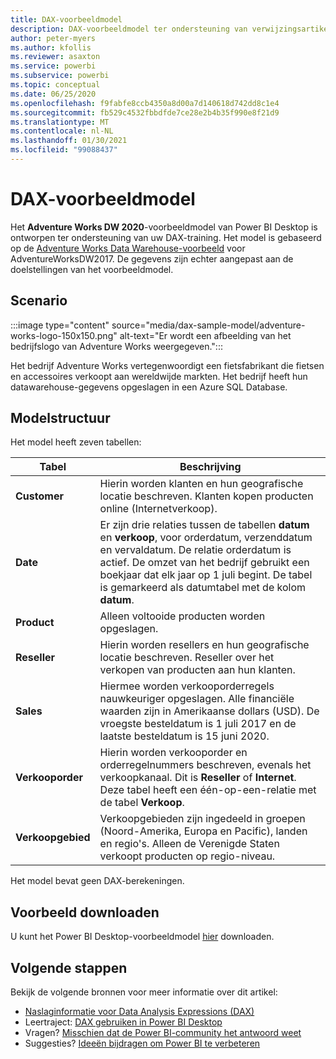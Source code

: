 ```yaml
---
title: DAX-voorbeeldmodel
description: DAX-voorbeeldmodel ter ondersteuning van verwijzingsartikelen.
author: peter-myers
ms.author: kfollis
ms.reviewer: asaxton
ms.service: powerbi
ms.subservice: powerbi
ms.topic: conceptual
ms.date: 06/25/2020
ms.openlocfilehash: f9fabfe8ccb4350a8d00a7d140618d742dd8c1e4
ms.sourcegitcommit: fb529c4532fbbdfde7ce28e2b4b35f990e8f21d9
ms.translationtype: MT
ms.contentlocale: nl-NL
ms.lasthandoff: 01/30/2021
ms.locfileid: "99088437"
---
```

# <a name="dax-sample-model"></a>DAX-voorbeeldmodel

Het **Adventure Works DW 2020**-voorbeeldmodel van Power BI Desktop is ontworpen ter ondersteuning van uw DAX-training. Het model is gebaseerd op de [Adventure Works Data Warehouse-voorbeeld](/sql/samples/adventureworks-install-configure#data-warehouse-downloads) voor AdventureWorksDW2017. De gegevens zijn echter aangepast aan de doelstellingen van het voorbeeldmodel.

## <a name="scenario"></a>Scenario

:::image type="content" source="media/dax-sample-model/adventure-works-logo-150x150.png" alt-text="Er wordt een afbeelding van het bedrijfslogo van Adventure Works weergegeven.":::

Het bedrijf Adventure Works vertegenwoordigt een fietsfabrikant die fietsen en accessoires verkoopt aan wereldwijde markten. Het bedrijf heeft hun datawarehouse-gegevens opgeslagen in een Azure SQL Database.

## <a name="model-structure"></a>Modelstructuur

Het model heeft zeven tabellen:

|Tabel|Beschrijving|
|-----|-------|
|**Customer**|Hierin worden klanten en hun geografische locatie beschreven. Klanten kopen producten online (Internetverkoop).|
|**Date**|Er zijn drie relaties tussen de tabellen **datum** en **verkoop**, voor orderdatum, verzenddatum en vervaldatum. De relatie orderdatum is actief. De omzet van het bedrijf gebruikt een boekjaar dat elk jaar op 1 juli begint. De tabel is gemarkeerd als datumtabel met de kolom **datum**.|
|**Product**|Alleen voltooide producten worden opgeslagen.|
|**Reseller**|Hierin worden resellers en hun geografische locatie beschreven. Reseller over het verkopen van producten aan hun klanten.|
|**Sales**|Hiermee worden verkooporderregels nauwkeuriger opgeslagen. Alle financiële waarden zijn in Amerikaanse dollars (USD). De vroegste besteldatum is 1 juli 2017 en de laatste besteldatum is 15 juni 2020.|
|**Verkooporder**|Hierin worden verkooporder en orderregelnummers beschreven, evenals het verkoopkanaal. Dit is **Reseller** of **Internet**. Deze tabel heeft een één-op-een-relatie met de tabel **Verkoop**.|
|**Verkoopgebied**|Verkoopgebieden zijn ingedeeld in groepen (Noord-Amerika, Europa en Pacific), landen en regio's. Alleen de Verenigde Staten verkoopt producten op regio-niveau.|

Het model bevat geen DAX-berekeningen.

## <a name="download-sample"></a>Voorbeeld downloaden

U kunt het Power BI Desktop-voorbeeldmodel [hier](https://aka.ms/dax-docs-sample-file) downloaden.

## <a name="next-steps"></a>Volgende stappen

Bekijk de volgende bronnen voor meer informatie over dit artikel:

- [Naslaginformatie voor Data Analysis Expressions (DAX)](/dax/)
- Leertraject: [DAX gebruiken in Power BI Desktop](/learn/paths/dax-power-bi/)
- Vragen? [Misschien dat de Power BI-community het antwoord weet](https://community.powerbi.com/)
- Suggesties? [Ideeën bijdragen om Power BI te verbeteren](https://ideas.powerbi.com)